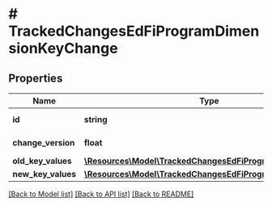 # # TrackedChangesEdFiProgramDimensionKeyChange

## Properties

Name | Type | Description | Notes
------------ | ------------- | ------------- | -------------
**id** | **string** | Resource identifier | [optional]
**change_version** | **float** | Change version | [optional]
**old_key_values** | [**\Resources\Model\TrackedChangesEdFiProgramDimensionKey**](TrackedChangesEdFiProgramDimensionKey.md) |  | [optional]
**new_key_values** | [**\Resources\Model\TrackedChangesEdFiProgramDimensionKey**](TrackedChangesEdFiProgramDimensionKey.md) |  | [optional]

[[Back to Model list]](../../README.md#models) [[Back to API list]](../../README.md#endpoints) [[Back to README]](../../README.md)
